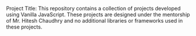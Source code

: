 Project Title:
This repository contains a collection of projects developed using Vanilla JavaScript. These projects are designed under the mentorship of Mr. Hitesh Chaudhry and no additional libraries or frameworks used in these projects.
